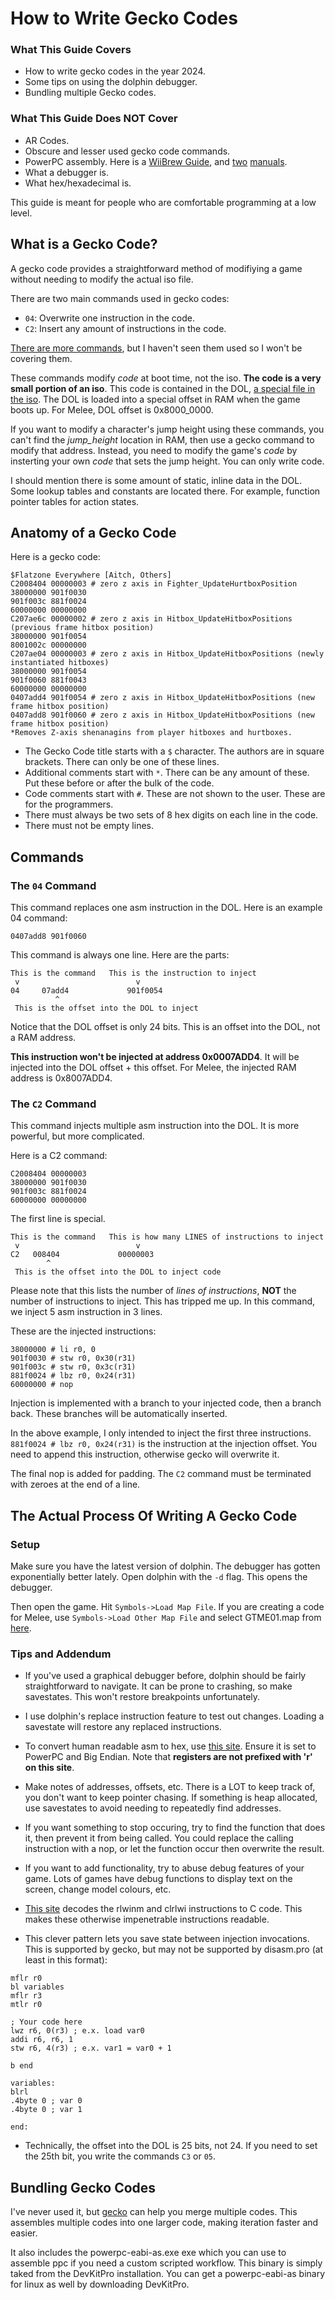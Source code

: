 # How to Write Gecko Codes

### What This Guide Covers
- How to write gecko codes in the year 2024. 
- Some tips on using the dolphin debugger.
- Bundling multiple Gecko codes.

### What This Guide Does NOT Cover
- AR Codes.
- Obscure and lesser used gecko code commands.
- PowerPC assembly. Here is a [WiiBrew Guide](https://wiibrew.org/wiki/Assembler_Tutorial), and [two](https://web.archive.org/web/20160307100538/https://www.nxp.com/files/product/doc/MPCFPE32B.pdf) [manuals](https://math-atlas.sourceforge.net/devel/assembly/ppc_isa.pdf).
- What a debugger is.
- What hex/hexadecimal is.

This guide is meant for people who are comfortable programming at a low level.

## What is a Gecko Code?
A gecko code provides a straightforward method of modifiying a game without needing to modify the actual iso file.

There are two main commands used in gecko codes:
- `04`: Overwrite one instruction in the code.
- `C2`: Insert any amount of instructions in the code.

[There are more commands](https://web.archive.org/web/20191001120524/https://www.geckocodes.org/index.php?arsenal=1),
but I haven't seen them used so I won't be covering them.

These commands modify *code* at boot time, not the iso. **The code is a very small portion of an iso**.
This code is contained in the DOL, [a special file in the iso](https://wiibrew.org/wiki/DOL).
The DOL is loaded into a special offset in RAM when the game boots up.
For Melee, DOL offset is 0x8000_0000.

If you want to modify a character's jump height using these commands, you can't find the *jump_height* location in RAM, 
then use a gecko command to modify that address.
Instead, you need to modify the game's *code* by insterting your own *code* that sets the jump height.
You can only write code.

I should mention there is some amount of static, inline data in the DOL.
Some lookup tables and constants are located there.
For example, function pointer tables for action states.


## Anatomy of a Gecko Code

Here is a gecko code:
```
$Flatzone Everywhere [Aitch, Others]
C2008404 00000003 # zero z axis in Fighter_UpdateHurtboxPosition
38000000 901f0030
901f003c 881f0024
60000000 00000000
C207ae6c 00000002 # zero z axis in Hitbox_UpdateHitboxPositions (previous frame hitbox position)
38000000 901f0054
8001002c 00000000
C207ae04 00000003 # zero z axis in Hitbox_UpdateHitboxPositions (newly instantiated hitboxes)
38000000 901f0054
901f0060 881f0043
60000000 00000000
0407add4 901f0054 # zero z axis in Hitbox_UpdateHitboxPositions (new frame hitbox position)
0407add8 901f0060 # zero z axis in Hitbox_UpdateHitboxPositions (new frame hitbox position)
*Removes Z-axis shenanagins from player hitboxes and hurtboxes.
```

- The Gecko Code title starts with a `$` character. The authors are in square brackets. There can only be one of these lines.
- Additional comments start with `*`. There can be any amount of these. Put these before or after the bulk of the code.
- Code comments start with `#`. These are not shown to the user. These are for the programmers.
- There must always be two sets of 8 hex digits on each line in the code.
- There must not be empty lines.

## Commands

### The `04` Command
This command replaces one asm instruction in the DOL.
Here is an example 04 command:
```
0407add8 901f0060
```

This command is always one line. Here are the parts:
```
This is the command   This is the instruction to inject
 v                          v
04     07add4             901f0054
          ^
 This is the offset into the DOL to inject
```

Notice that the DOL offset is only 24 bits.
This is an offset into the DOL, not a RAM address.

**This instruction won't be injected at address 0x0007ADD4**.
It will be injected into the DOL offset + this offset.
For Melee, the injected RAM address is 0x8007ADD4.

### The `C2` Command
This command injects multiple asm instruction into the DOL.
It is more powerful, but more complicated.

Here is a C2 command:
```
C2008404 00000003
38000000 901f0030
901f003c 881f0024
60000000 00000000
```

The first line is special.
```
This is the command   This is how many LINES of instructions to inject
 v                          v
C2   008404             00000003
        ^
 This is the offset into the DOL to inject code
```
Please note that this lists the number of *lines of instructions*, **NOT** the number of instructions to inject.
This has tripped me up.
In this command, we inject 5 asm instruction in 3 lines.

These are the injected instructions:
```
38000000 # li r0, 0
901f0030 # stw r0, 0x30(r31)
901f003c # stw r0, 0x3c(r31)
881f0024 # lbz r0, 0x24(r31)
60000000 # nop
```

Injection is implemented with a branch to your injected code, then a branch back.
These branches will be automatically inserted.

In the above example, I only intended to inject the first three instructions.
`881f0024 # lbz r0, 0x24(r31)` is the instruction at the injection offset.
You need to append this instruction, otherwise gecko will overwrite it.

The final nop is added for padding.
The `C2` command must be terminated with zeroes at the end of a line.

## The Actual Process Of Writing A Gecko Code
### Setup
Make sure you have the latest version of dolphin. 
The debugger has gotten exponentially better lately.
Open dolphin with the `-d` flag. This opens the debugger.

Then open the game. Hit `Symbols->Load Map File`.
If you are creating a code for Melee, use `Symbols->Load Other Map File` and select GTME01.map from [here](https://github.com/AlexanderHarrison/TrainingMode-More).

### Tips and Addendum
- If you've used a graphical debugger before, dolphin should be fairly straightforward to navigate.
It can be prone to crashing, so make savestates.
This won't restore breakpoints unfortunately.

- I use dolphin's replace instruction feature to test out changes.
Loading a savestate will restore any replaced instructions.

- To convert human readable asm to hex, use [this site](https://disasm.pro/).
Ensure it is set to PowerPC and Big Endian.
Note that **registers are not prefixed with 'r' on this site**.

- Make notes of addresses, offsets, etc.
There is a LOT to keep track of, you don't want to keep pointer chasing.
If something is heap allocated, use savestates to avoid needing to repeatedly find addresses.

- If you want something to stop occuring, try to find the function that does it,
then prevent it from being called. You could replace the calling instruction with a nop,
or let the function occur then overwrite the result.

- If you want to add functionality, try to abuse debug features of your game.
Lots of games have debug functions to display text on the screen, change model colours, etc.

- [This site](https://celestialamber.github.io/rlwinm-clrlwi-decoder/) decodes the rlwinm and clrlwi instructions to C code. 
This makes these otherwise impenetrable instructions readable.

- This clever pattern lets you save state between injection invocations.
This is supported by gecko, but may not be supported by disasm.pro (at least in this format):
```
mflr r0
bl variables
mflr r3
mtlr r0

; Your code here
lwz r6, 0(r3) ; e.x. load var0
addi r6, r6, 1
stw r6, 4(r3) ; e.x. var1 = var0 + 1

b end

variables:
blrl
.4byte 0 ; var 0
.4byte 0 ; var 1

end:
```

- Technically, the offset into the DOL is 25 bits, not 24.
If you need to set the 25th bit, you write the commands `C3` or `05`.

## Bundling Gecko Codes
I've never used it, but [gecko](https://github.com/JLaferri/gecko) can help you merge multiple codes.
This assembles multiple codes into one larger code, making iteration faster and easier.

It also includes the powerpc-eabi-as.exe exe which you can use to assemble ppc if you need a custom scripted workflow.
This binary is simply taked from the DevKitPro installation.
You can get a powerpc-eabi-as binary for linux as well by downloading DevKitPro.
